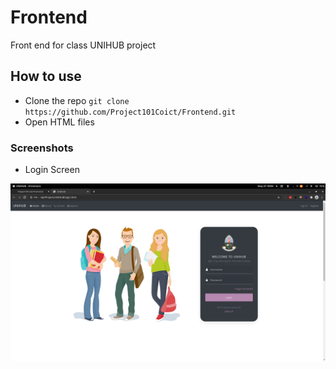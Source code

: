 # Frontend
Front end for class UNIHUB project 

## How to use
* Clone the repo ```git clone https://github.com/Project101Coict/Frontend.git```
* Open HTML files


### Screenshots
* Login Screen
<img src="./screenshots/login.png" width="1000">

